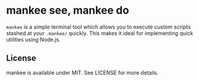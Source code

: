 # mankee see, mankee do

`mankee` is a simple terminal tool which allows you to execute custom scripts stashed at your `.mankee/` quickly. This makes it ideal for implementing quick utilities using Node.js.

## License

mankee is available under MIT. See LICENSE for more details.

